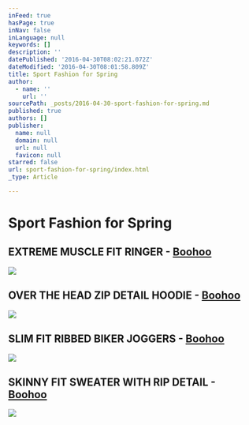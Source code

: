 ```yaml
---
inFeed: true
hasPage: true
inNav: false
inLanguage: null
keywords: []
description: ''
datePublished: '2016-04-30T08:02:21.072Z'
dateModified: '2016-04-30T08:01:58.809Z'
title: Sport Fashion for Spring
author:
  - name: ''
    url: ''
sourcePath: _posts/2016-04-30-sport-fashion-for-spring.md
published: true
authors: []
publisher:
  name: null
  domain: null
  url: null
  favicon: null
starred: false
url: sport-fashion-for-spring/index.html
_type: Article

---
```

# Sport Fashion for Spring

## EXTREME MUSCLE FIT RINGER - [Boohoo][0]
![](https://s3-us-west-2.amazonaws.com/the-grid-img/p/22956536eedc510736ce3e8e0a208143364a0277.jpg)

## OVER THE HEAD ZIP DETAIL HOODIE - [Boohoo][1]
![](https://s3-us-west-2.amazonaws.com/the-grid-img/p/6950d6f8084384c33d788236db1e9f9fbcce254b.jpg)

## SLIM FIT RIBBED BIKER JOGGERS - [Boohoo][2]
![](https://the-grid-user-content.s3-us-west-2.amazonaws.com/a0be446e-35be-49d2-aec2-ef4fb5aa430c.jpg)

## SKINNY FIT SWEATER WITH RIP DETAIL - [Boohoo][3]
![](https://s3-us-west-2.amazonaws.com/the-grid-img/p/22f131d02702ca0e6b73b7345c784ebeb225ad2f.jpg)


[0]: http://bit.ly/1VFdmR3
[1]: http://bit.ly/1VFdpfJ
[2]: http://bit.ly/1VFdpMI
[3]: http://bit.ly/1VFdvUx
